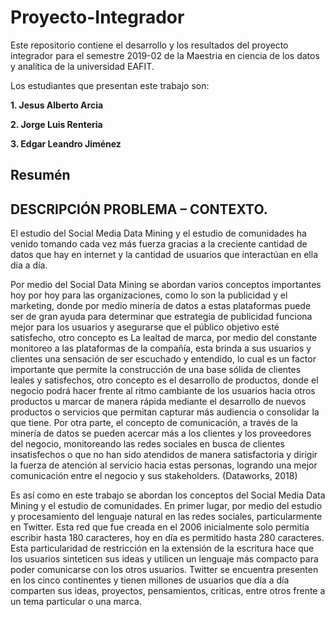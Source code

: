 # Proyecto-Integrador
Este repositorio contiene el desarrollo y los resultados del proyecto integrador para el semestre 2019-02 de la Maestria en ciencia de los datos y analítica de la universidad EAFIT.

Los estudiantes que presentan este trabajo son:

**1. Jesus Alberto Arcia**

**2. Jorge Luis Renteria**

**3. Edgar Leandro Jiménez**

## Resumén


## DESCRIPCIÓN PROBLEMA – CONTEXTO. 

El estudio del Social Media Data Mining y el estudio de comunidades ha venido tomando cada vez más fuerza gracias a la creciente cantidad de datos que hay en internet y la cantidad de usuarios que interactúan en ella día a día. 

Por medio del Social Data Mining se abordan varios conceptos importantes hoy por hoy para las organizaciones, como lo son la publicidad y el marketing, donde por medio minería de datos a estas plataformas puede ser de gran ayuda para determinar que estrategia de publicidad funciona mejor para los usuarios y asegurarse que el público objetivo esté satisfecho, otro concepto es La lealtad de marca, por medio del constante monitoreo a las plataformas de la compañía, esta brinda a sus usuarios y clientes una sensación de ser escuchado y entendido, lo cual es un factor importante que permite la construcción de una base sólida de clientes leales y satisfechos, otro concepto es el desarrollo de productos, donde el negocio podrá hacer frente al ritmo cambiante de los usuarios hacia otros productos  u marcar de manera rápida mediante el desarrollo de nuevos productos o servicios que permitan capturar más audiencia o consolidar la que tiene. Por otra parte, el concepto de comunicación, a través de la minería de datos se pueden acercar más a los clientes y los proveedores del negocio, monitoreando las redes sociales en busca de clientes insatisfechos o que no han sido atendidos de manera satisfactoria y dirigir la fuerza de atención al servicio hacia estas personas, logrando una mejor comunicación entre el negocio y sus stakeholders. (Dataworks, 2018) 

Es así como en este trabajo se abordan los conceptos del Social Media Data Mining y el estudio de comunidades.  En primer lugar, por medio del estudio y procesamiento del lenguaje natural en las redes sociales, particularmente en Twitter. Esta red que fue creada en el 2006 inicialmente solo permitía escribir hasta 180 caracteres, hoy en día es permitido hasta 280 caracteres. Esta particularidad de restricción en la extensión de la escritura hace que los usuarios sinteticen sus ideas y utilicen un lenguaje más compacto para poder comunicarse con los otros usuarios. Twitter se encuentra presenten en los cinco continentes y tienen millones de usuarios que día a día comparten sus ideas, proyectos, pensamientos, criticas, entre otros frente a un tema particular o una marca. 
